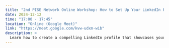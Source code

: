 ```yaml
---
title: "2nd PISE Network Online Workshop: How to Set Up Your LinkedIn Profile"
date: 2024-12-12
time: "17:00 - 17:45"
location: "Online (Google Meet)"
link: "https://meet.google.com/kvw-udxm-wib"
description: >
  Learn how to create a compelling LinkedIn profile that showcases your skills and experience, helping you connect with professionals and boost your career prospects.
---
```

